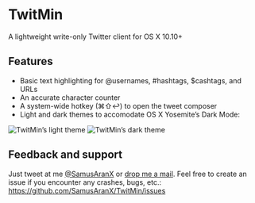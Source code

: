 # TwitMin
A lightweight write-only Twitter client for OS X 10.10+

## Features
* Basic text highlighting for @usernames, #hashtags, $cashtags, and URLs
* An accurate character counter
* A system-wide hotkey (⌘⇧↩) to open the tweet composer
* Light and dark themes to accomodate OS X Yosemite’s Dark Mode:

![TwitMin’s light theme](http://peterwunder.de/twitmin/twitminbeta_light.png)
![TwitMin’s dark theme](http://peterwunder.de/twitmin/twitminbeta_dark.png)

## Feedback and support
Just tweet at me [@SamusAranX](https://twitter.com/SamusAranX) or [drop me a mail](mailto:hallo@peterwunder.de).
Feel free to create an issue if you encounter any crashes, bugs, etc.: https://github.com/SamusAranX/TwitMin/issues